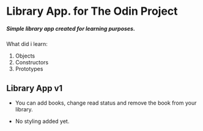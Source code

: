 # Library App. for The Odin Project

##### Simple library app created for learning purposes.

What did i learn:

1. Objects
2. Constructors
3. Prototypes

## Library App v1

- You can add books, change read status and remove the book from your library.

- No styling added yet.
